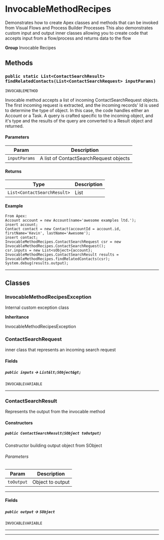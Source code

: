# InvocableMethodRecipes

Demonstrates how to create Apex classes and methods that
can be invoked from Visual Flows and Process Builder Processes
This also demonstrates custom input and output inner classes allowing
you to create code that accepts input from a flow/process and
returns data to the flow


**Group** Invocable Recipes

## Methods
### `public static List<ContactSearchResult> findRelatedContacts(List<ContactSearchRequest> inputParams)`

`INVOCABLEMETHOD`

Invocable method accepts a list of incoming
ContactSearchRequest objects. The first incoming request is extracted,
and the incoming records' Id is used to determine the type of object.
In this case, the code handles either an Account or a Task. A query is
crafted specific to the incoming object, and it's type and the results
of the query are converted to a Result object and returned.

#### Parameters

|Param|Description|
|---|---|
|`inputParams`|A list of ContactSearchRequest objects|

#### Returns

|Type|Description|
|---|---|
|`List<ContactSearchResult>`|List<ContactSearchResult>|

#### Example
```apex
From Apex:
Account account = new Account(name='awesome examples ltd.');
insert account;
Contact contact = new Contact(accountId = account.id, firstName='Kevin', lastName='Awesome');
insert contact;
InvocableMethodRecipes.ContactSearchRequest csr = new InvocableMethodRecipes.ContactSearchRequest();
csr.inputs = new List<sObject>{account};
InvocableMethodRecipes.ContactSearchResult results = InvocableMethodRecipes.findRelatedContacts(csr);
System.debug(results.output);
```


---
## Classes
### InvocableMethodRecipesException

Internal custom exception class


**Inheritance**

InvocableMethodRecipesException


### ContactSearchRequest

inner class that represents an incoming search request

#### Fields

##### `public inputs` → `List&lt;SObject&gt;`

`INVOCABLEVARIABLE` 

---

### ContactSearchResult

Represents the output from the invocable method

#### Constructors
##### `public ContactSearchResult(SObject toOutput)`

Constructor building output object from SObject

###### Parameters

|Param|Description|
|---|---|
|`toOutput`|Object to output|

---
#### Fields

##### `public output` → `SObject`

`INVOCABLEVARIABLE` 

---

---
